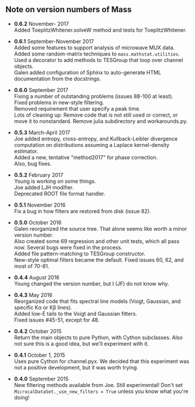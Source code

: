 ## Note on version numbers of Mass

* **0.6.2** November- 2017  
Added ToeplitzWhitener.solveW method and tests for ToeplitzWhitener.  

* **0.6.1** September-November 2017    
Added some features to support analysis of microwave MUX data.  
Added some random-matrix techniques to `mass.mathstat.utilities`.  
Used a decorator to add methods to TESGroup that loop over channel objects.  
Galen added configuration of Sphinx to auto-generate HTML documentation from the docstrings.  

* **0.6.0** September 2017  
Fixing a number of outstanding problems (issues 88-100 at least).  
Fixed problems in new-style filtering.  
Removed requirement that user specify a peak time.  
Lots of cleaning up: Remove code that is not still used or correct, or move it to nonstandard. Remove julia subdirectory and workarounds.py.

* **0.5.3** March-April 2017  
Joe added entropy, cross-entropy, and Kullback-Leibler divergence computation on distributions assuming a Laplace kernel-density estimator.  
Added a new, tentative "method2017" for phase correction.  
Also, bug fixes.

* **0.5.2** February 2017  
Young is working on some things.  
Joe added LJH modifier.  
Deprecated ROOT file format handler.  

* **0.5.1** November 2016  
Fix a bug in how filters are restored from disk (issue 82).

* **0.5.0** October 2016  
Galen reorganized the source tree. That alone seems like worth a minor version number.  
Also created some 69 regression and other unit tests, which all pass now. Several bugs were fixed in the process.  
Added file pattern-matching to TESGroup constructor.  
New-style optimal filters became the default. Fixed issues 60, 62, and most of 70-81.

* **0.4.4** August 2016  
Young changed the version number, but I (JF) do not know why.

* **0.4.3** May 2016  
Reorganized code that fits spectral line models (Voigt, Gaussian, and specific K&alpha; or K&beta; lines).  
Added low-E tails to the Voigt and Gaussian fitters.  
Fixed issues #45-51, except for 48.

* **0.4.2** October 2015  
Return the main objects to pure Python, with Cython subclasses. Also not sure this is a good idea, but we'll experiment with it.

* **0.4.1** October 1, 2015   
Uses pure Cython for channel.pyx. We decided that this experiment was not a positive development, but it was worth trying.

* **0.4.0** September 2015  
New filtering methods available from Joe. Still experimental! Don't set ```MicrocalDataSet._use_new_filters = True``` unless you know what you're doing!
